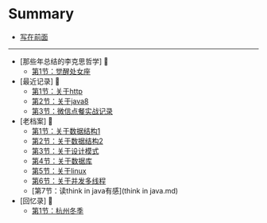 # Summary

* [写在前面](README.md)

-----
* [那些年总结的李克思哲学]​ :bath:
    * [第1节：觉醒处女座](觉醒处女座.md)
* [最近记录] :punch:
    * [第1节：关于http](关于http.md)
    * [第2节：关于java8](关于java8.md)
    * [第3节：微信点餐实战记录](微信点餐2.md)
* [老档案] :tophat:
    * [第1节：关于数据结构1](数据结构.md)
    * [第2节：关于数据结构2](数据结构2.md)
    * [第3节：关于设计模式](设计模式.md)
    * [第4节：关于数据库](关于数据库.md)
    * [第5节：关于linux](linux.md)
    * [第6节：关于并发多线程](并发多线程.md)
    * [第7节：读think in java有感](think in java.md)
* [回忆录] :gun:
    * [第1节：杭州冬季](过/杭州冬季.md)

